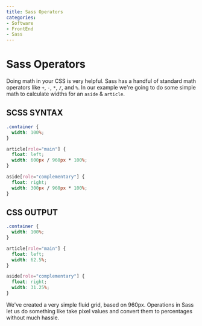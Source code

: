 ```yaml
---
title: Sass Operators
categories:
- Software
- FrontEnd
- Sass
---
```

# Sass Operators

Doing math in your CSS is very helpful. Sass has a handful of standard math operators like `+`, `-`, `*`, `/`, and `%`. In our example we're going to do some simple math to calculate widths for an `aside` & `article`.

## SCSS SYNTAX

```css
.container {
  width: 100%;
}

article[role="main"] {
  float: left;
  width: 600px / 960px * 100%;
}

aside[role="complementary"] {
  float: right;
  width: 300px / 960px * 100%;
}
```

## CSS OUTPUT

```css
.container {
  width: 100%;
}

article[role="main"] {
  float: left;
  width: 62.5%;
}

aside[role="complementary"] {
  float: right;
  width: 31.25%;
}
```

We've created a very simple fluid grid, based on 960px. Operations in Sass let us do something like take pixel values and convert them to percentages without much hassle.
